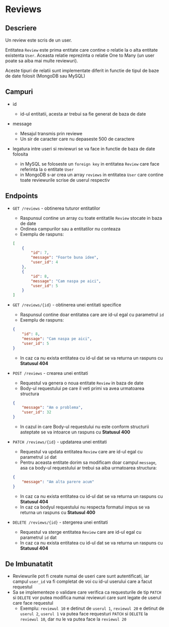 # Reviews
## Descriere
Un review este scris de un user.

Entitatea `Review` este prima entitate care contine o relatie la o alta entitate existenta `User`. Aceasta relatie reprezinta o relatie One to Many (un user poate sa aiba mai multe reviewuri).

Aceste tipuri de relatii sunt implementate diferit in functie de tipul de baze de date folosit (MongoDB sau MySQL)

## Campuri
- id
    - id-ul entitatii, acesta ar trebui sa fie generat de baza de date
- message
    - Mesajul transmis prin reviewe
    - Un sir de caracter care nu depaseste 500 de caractere

- legatura intre useri si reviewuri se va face in functie de baza de date folosita
    - in MySQL se foloseste un `foreign key` in entitatea `Review` care face referinta la o entitate `User`
    - in MongoDB s-ar crea un array `reviews` in entitatea `User` care contine toate reviewurile scrise de userul respectiv

## Endpoints

- `GET /reviews` - obtinerea tuturor entitatilor
    - Raspunsul contine un array cu toate entitatile `Review` stocate in baza de date
    - Ordinea campurilor sau a entitatilor nu conteaza
    - Exemplu de raspuns:
    ```json
    [
        {
            "id": 7,
            "message": "Foarte buna idee",
            "user_id": 4
        },
        {
            "id": 8,
            "message": "Cam naspa pe aici",
            "user_id": 5
        }
    ]
    ```

- `GET /reviews/{id}` - obtinerea unei entitati specifice
    - Raspunsul contine doar entitatea care are id-ul egal cu parametrul `id`
    - Exemplu de raspuns:
    ```json
    {
        "id": 8,
        "message": "Cam naspa pe aici",
        "user_id": 5
    }
    ```
    - In caz ca nu exista entitatea cu id-ul dat se va returna un raspuns cu __Statusul 404__

- `POST /reviews` - crearea unei entitati
    - Requestul va genera o noua entitate `Review` in baza de date
    - Body-ul requestului pe care il veti primi va avea urmatoarea structura
    ```json
    {
        "message": "Am o problema",
        "user_id": 32
    }
    ```
    - In cazul in care Body-ul requestului nu este conform structurii asteptate se va intoarce un raspuns cu __Statusul 400__

- `PATCH /reviews/{id}` - updatarea unei entitati
    - Requestul va updata entitatea `Review` care are id-ul egal cu parametrul `id` dat
    - Pentru aceasta entitate dorim sa modificam doar campul `message`, asa ca body-ul requestului ar trebui sa aiba urmatoarea structura:
    ```json
    {
        "message": "Am alta parere acum"
    }
    ```
    - In caz ca nu exista entitatea cu id-ul dat se va returna un raspuns cu __Statusul 404__
    - In caz ca bodyul requestului nu respecta formatul impus se va returna un raspuns cu __Statusul 400__

- `DELETE /reviews/{id}` - stergerea unei entitati
    - Requestul va sterge entitatea `Review` care are id-ul egal cu parametrul `id` dat
    - In caz ca nu exista entitatea cu id-ul dat se va returna un raspuns cu __Statusul 404__

## De Imbunatatit

- Reviewurile pot fi create numai de useri care sunt autentificati, iar campul `user_id` va fi completat de voi cu id-ul userului care a facut requestul
- Sa se implementeze o validare care verifica ca requesturile de tip `PATCH` si `DELETE` vor putea modifica numai reviewuri care sunt legate de userul care face requestul
    - Exemplu: `reviewul 10` e detinut de `userul 1`, `reviewul 20` e detinut de `userul 2`, `userul 1` va putea face requesturi `PATCH` si `DELETE` la `reviewul 10`, dar nu le va putea face la `reviewul 20`
